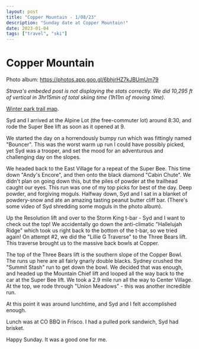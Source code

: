 ```yaml
---
layout: post
title: "Copper Mountain - 1/08/23"
description: "Sunday date at Copper Mountain!"
date: 2023-01-04
tags: ["travel", "ski"]
---
```


# Copper Mountain

Photo album: https://photos.app.goo.gl/6bhjrHZ7kJBUmUm79

<div class="strava-embed-placeholder" data-embed-type="activity" data-embed-id="8360428230"></div><script src="https://strava-embeds.com/embed.js"></script>

*Strava's embeded post is not displaying the stats correctly. We did 10,295 ft of vertical in 3hr15min of total skiing time (1h11m of moving time).* 

[Winter park trail map](https://www.coppercolorado.com/the-mountain/trail-area-maps/winter-trail-map).

Syd and I arrived at the Alpine Lot (the free-commuter lot) around 8:30, and rode the Super Bee lift as soon as it opened at 9. 

We started the day on a horrendously bumpy run which was fittingly named "Bouncer". This was the worst warm up run I could have possibly picked, yet Syd was a trooper, and set the mood for an adventurous and challenging day on the slopes.

We headed back to the East Village for a repeat of the Super Bee. This time down "Andy's Encore", and then onto the black diamond "Cabin Chute". We didn't plan on going down this, but the piles of powder at the trailhead caught our eyes. This run was one of my top picks for best of the day. Deep powder, and forgiving moguls. Halfway down, Syd and I sat in a blanket of powdery-snow and ate an amazing tasting peanut butter cliff bar. (There's some video of Syd shredding some moguls in the photo album).

Up the Resolution lift and over to the Storm King t-bar - Syd and I want to check out the top! We accidentally go down the anti-climatic "Hallelujah Ridge" which took us right back to the bottom of the t-bar, so we tried again! On attempt #2, we did the "Lillie G Traverse" to the Three Bears lift. This traverse brought us to the massive back bowls at Copper. 

The top of the Three Bears lift is the southern slope of the Copper Bowl. The runs up here are all fairly gnarly double blacks. Sydney crushed the "Summit Stash" run to get down the bowl. We decided that was enough, and headed up the Mountain Chief lift and looped all the way back to the car at the Super Bee lift. We took a 2.9 mile run all the way to Center Village. At the top, we rode through "Union Meadows" - this was another incredible run. 

At this point it was around lunchtime, and Syd and I felt accomplished enough. 

Lunch was at CO BBQ in Frisco. I had a pulled pork sandwich, Syd had brisket. 

Happy Sunday. It was a good one for me. 
